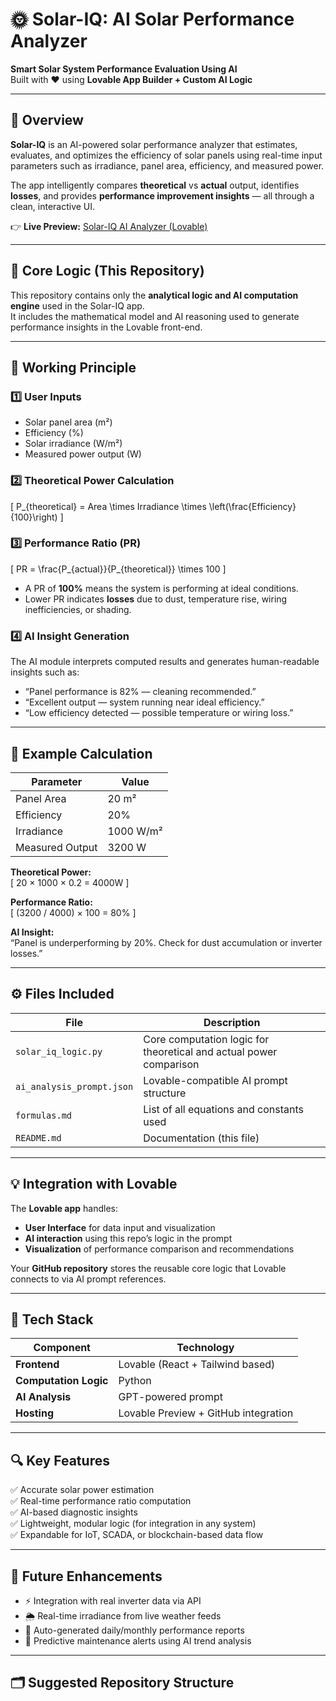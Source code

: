 # 🌞 Solar-IQ: AI Solar Performance Analyzer

**Smart Solar System Performance Evaluation Using AI**  
Built with ❤️ using **Lovable App Builder + Custom AI Logic**

---

## 🚀 Overview

**Solar-IQ** is an AI-powered solar performance analyzer that estimates, evaluates, and optimizes the efficiency of solar panels using real-time input parameters such as irradiance, panel area, efficiency, and measured power.

The app intelligently compares **theoretical** vs **actual** output, identifies **losses**, and provides **performance improvement insights** — all through a clean, interactive UI.

👉 **Live Preview:** [Solar-IQ AI Analyzer (Lovable)](https://preview--solar-iq-ai-analyzer.lovable.app/)

---

## 🧠 Core Logic (This Repository)

This repository contains only the **analytical logic and AI computation engine** used in the Solar-IQ app.  
It includes the mathematical model and AI reasoning used to generate performance insights in the Lovable front-end.

---

## 📘 Working Principle

### 1️⃣ User Inputs
- Solar panel area (m²)
- Efficiency (%)
- Solar irradiance (W/m²)
- Measured power output (W)

### 2️⃣ Theoretical Power Calculation
\[
P_{theoretical} = Area \times Irradiance \times \left(\frac{Efficiency}{100}\right)
\]

### 3️⃣ Performance Ratio (PR)
\[
PR = \frac{P_{actual}}{P_{theoretical}} \times 100
\]

- A PR of **100%** means the system is performing at ideal conditions.  
- Lower PR indicates **losses** due to dust, temperature rise, wiring inefficiencies, or shading.

### 4️⃣ AI Insight Generation
The AI module interprets computed results and generates human-readable insights such as:
- “Panel performance is 82% — cleaning recommended.”
- “Excellent output — system running near ideal efficiency.”
- “Low efficiency detected — possible temperature or wiring loss.”

---

## 🧩 Example Calculation

| Parameter | Value |
|------------|--------|
| Panel Area | 20 m² |
| Efficiency | 20% |
| Irradiance | 1000 W/m² |
| Measured Output | 3200 W |

**Theoretical Power:**  
\[
20 × 1000 × 0.2 = 4000W
\]

**Performance Ratio:**  
\[
(3200 / 4000) × 100 = 80%
\]

**AI Insight:**  
“Panel is underperforming by 20%. Check for dust accumulation or inverter losses.”

---

## ⚙️ Files Included

| File | Description |
|------|--------------|
| `solar_iq_logic.py` | Core computation logic for theoretical and actual power comparison |
| `ai_analysis_prompt.json` | Lovable-compatible AI prompt structure |
| `formulas.md` | List of all equations and constants used |
| `README.md` | Documentation (this file) |

---

## 💡 Integration with Lovable

The **Lovable app** handles:
- **User Interface** for data input and visualization  
- **AI interaction** using this repo’s logic in the prompt  
- **Visualization** of performance comparison and recommendations  

Your **GitHub repository** stores the reusable core logic that Lovable connects to via AI prompt references.

---

## 🧰 Tech Stack

| Component | Technology |
|------------|-------------|
| **Frontend** | Lovable (React + Tailwind based) |
| **Computation Logic** | Python |
| **AI Analysis** | GPT-powered prompt |
| **Hosting** | Lovable Preview + GitHub integration |

---

## 🔍 Key Features

✅ Accurate solar power estimation  
✅ Real-time performance ratio computation  
✅ AI-based diagnostic insights  
✅ Lightweight, modular logic (for integration in any system)  
✅ Expandable for IoT, SCADA, or blockchain-based data flow  

---

## 🔮 Future Enhancements

- ⚡ Integration with real inverter data via API  
- 🌦️ Real-time irradiance from live weather feeds  
- 🧾 Auto-generated daily/monthly performance reports  
- 🤖 Predictive maintenance alerts using AI trend analysis  

---

## 🗂️ Suggested Repository Structure

